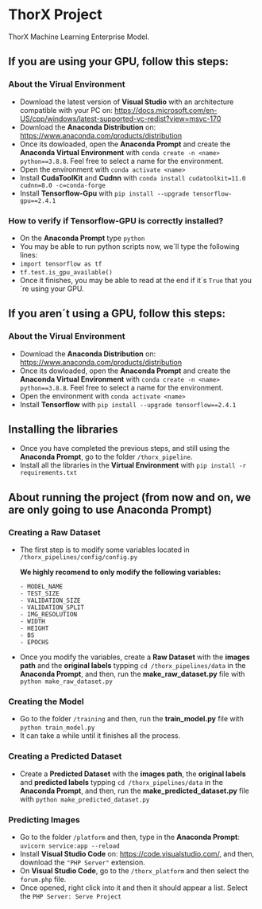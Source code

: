 # ThorX Project
ThorX Machine Learning Enterprise Model.

## If you are using your GPU, follow this steps:

### About the Virual Environment

* Download the latest version of **Visual Studio** with an architecture compatible with your PC on: https://docs.microsoft.com/en-US/cpp/windows/latest-supported-vc-redist?view=msvc-170
* Download the **Anaconda Distribution** on: https://www.anaconda.com/products/distribution
* Once its dowloaded, open the **Anaconda Prompt** and create the **Anaconda Virtual Environment** with `conda create -n <name> python==3.8.8`. Feel free to select a name for the environment.
* Open the environment with `conda activate <name>`
* Install **CudaToolKit** and **Cudnn** with `conda install cudatoolkit=11.0 cudnn=8.0 -c=conda-forge`
* Install **Tensorflow-Gpu** with `pip install --upgrade tensorflow-gpu==2.4.1`

### How to verify if Tensorflow-GPU is correctly installed?

* On the **Anaconda Prompt** type `python`
* You may be able to run python scripts now, we´ll type the following lines:
* `import tensorflow as tf`
* `tf.test.is_gpu_available()`
* Once it finishes, you may be able to read at the end if it´s `True` that you´re using your GPU.

## If you aren´t using a GPU, follow this steps:

### About the Virual Environment

* Download the **Anaconda Distribution** on: https://www.anaconda.com/products/distribution
* Once its dowloaded, open the **Anaconda Prompt** and create the **Anaconda Virtual Environment** with `conda create -n <name> python==3.8.8`. Feel free to select a name for the environment.
* Open the environment with `conda activate <name>`
* Install **Tensorflow** with `pip install --upgrade tensorflow==2.4.1`

## Installing the libraries 
* Once you have completed the previous steps, and still using the **Anaconda Prompt**, go to the folder `/thorx_pipeline`.
* Install all the libraries in the **Virtual Environment** with `pip install -r requirements.txt`

## About running the project (from now and on, we are only going to use Anaconda Prompt)

### Creating a Raw Dataset

* The first step is to modify some variables located in `/thorx_pipelines/config/config.py` 

    **We highly recomend to only modify the following variables:**
    ```
    - MODEL_NAME
    - TEST_SIZE 
    - VALIDATION_SIZE
    - VALIDATION_SPLIT
    - IMG_RESOLUTION
    - WIDTH
    - HEIGHT
    - BS
    - EPOCHS
    ```

* Once you modify the variables, create a **Raw Dataset** with the **images path** and the **original labels** typping `cd /thorx_pipelines/data` in the **Anaconda Prompt**, and then, run the **make_raw_dataset.py** file with `python make_raw_dataset.py`

### Creating the Model 

* Go to the folder `/training` and then, run the **train_model.py** file with `python train_model.py` 
* It can take a while until it finishes all the process.

### Creating a Predicted Dataset

* Create a **Predicted Dataset** with the **images path**, the **original labels** and **predicted labels** typping `cd /thorx_pipelines/data` in the **Anaconda Prompt**, and then, run the **make_predicted_dataset.py** file with `python make_predicted_dataset.py`

### Predicting Images

* Go to the folder `/platform` and then, type in the **Anaconda Prompt**: `uvicorn service:app --reload`
* Install **Visual Studio Code** on: https://code.visualstudio.com/, and then, download the `"PHP Server"` extension.
* On **Visual Studio Code**, go to the `/thorx_platform` and then select the `forum.php` file.
* Once opened, right click into it and then it should appear a list. Select the `PHP Server: Serve Project`






